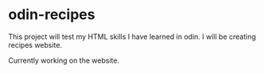 # odin-recipes
This project will test my HTML skills I have learned in odin.
I will be creating recipes website.

Currently working on the website.
